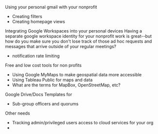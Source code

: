 Using your personal gmail with your nonprofit
* Creating filters
* Creating homepage views


Integrating Google Workspaces into your personal devices
Having a separate google workspace identity for your nonprofit work is great--but how do you make sure you don't lose track of those ad hoc requests and messages that arrive outside of your regular meetings?

* notification rate limiting



Free and low cost tools for non profits
* Using Google MyMaps to make geospatial data more accessible
* Using Tableau Public for maps and data
* What are the terms for MapBox, OpenStreetMap, etc?

Google Drive/Docs Templates for
* Sub-group officers and quorums

Other needs
* Tracking admin/privileged users access to cloud services for your org
* 
